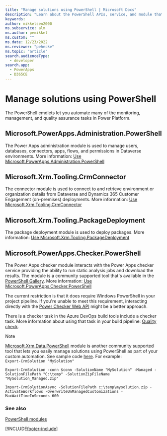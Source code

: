```yaml
---
title: "Manage solutions using PowerShell | Microsoft Docs"
description: "Learn about the PowerShell APIs, service, and module that are available to analyze solutions against a set of best practice rules."
keywords: 
author: mikkelsen2000
ms.subservice: alm
ms.author: pemikkel
ms.custom: ""
ms.date: 12/23/2022
ms.reviewer: "pehecke"
ms.topic: "article"
search.audienceType: 
  - developer
search.app: 
  - PowerApps
  - D365CE
---
```


# Manage solutions using PowerShell

The PowerShell cmdlets let you automate many of the monitoring, management, and quality assurance tasks in Power Platform.

## Microsoft.PowerApps.Administration.PowerShell

The Power Apps administration module is used to manage users, databases, connectors, apps, flows, and permissions in Dataverse environments. More information: [Use Microsoft.PowerApps.Administration.PowerShell](/powershell/powerapps/get-started-powerapps-admin)

## Microsoft.Xrm.Tooling.CrmConnector

The connector module is used to connect to and retrieve environment or organization details from Dataverse and Dynamics 365 Customer Engagement (on-premises) deployments. More information: [Use Microsoft.Xrm.Tooling.CrmConnector](/powershell/powerapps/get-started-connector)

## Microsoft.Xrm.Tooling.PackageDeployment

The package deployment module is used to deploy packages. More information: [Use Microsoft.Xrm.Tooling.PackageDeployment](/powershell/powerapps/get-started-packagedeployment)

## Microsoft.PowerApps.Checker.PowerShell

The Power Apps checker module interacts with the Power Apps checker service providing the ability to run static analysis jobs and download the results. The module is a community supported tool that's available in the [PowerShell Gallery](https://www.powershellgallery.com/packages/Microsoft.PowerApps.Checker.PowerShell). More information: [Use Microsoft.PowerApps.Checker.PowerShell](/powershell/powerapps/get-started-powerapps-checker)

The current restriction is
that it does require Windows PowerShell in your project pipeline. If you're unable to meet this requirement, interacting directly with the [Power Checker Web API](checker-api/overview.md) might be a better approach.

There is a checker task in the Azure DevOps build tools include a checker task. More information about using that task in your build pipeline: [Quality check](devops-build-tool-tasks.md#quality-check).

> [!NOTE]
> [Microsoft.Xrm.Data.PowerShell](https://github.com/seanmcne/Microsoft.Xrm.Data.PowerShell) module is another community supported tool that lets you easily manage solutions using PowerShell as part of your custom automation. See sample code [here](https://github.com/seanmcne/Microsoft.Xrm.Data.PowerShell.Samples/tree/master/Solutions). For example:<br/>
> `Export-CrmSolution "MySolution"`<p/>
> `Export-CrmSolution -conn $conn -SolutionName "MySolution" -Managed -SolutionFilePath "C:\temp" -SolutionZipFileName "MySolution_Managed.zip"`<p/>
> `Import-CrmSolutionAsync -SolutionFilePath c:\temp\mysolution.zip -ActivateWorkflows -OverwriteUnManagedCustomizations -MaxWaitTimeInSeconds 600`

### See also

[PowerShell modules](/powershell/powerapps/overview)  

[!INCLUDE[footer-include](../includes/footer-banner.md)]
